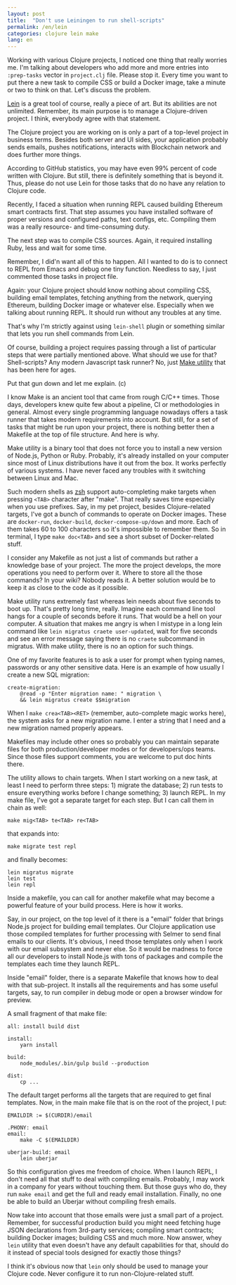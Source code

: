 ```yaml
---
layout: post
title:  "Don't use Leiningen to run shell-scripts"
permalink: /en/lein
categories: clojure lein make
lang: en
---
```


Working with various Clojure projects, I noticed one thing that really worries
me. I'm talking about developers who add more and more entries into
`:prep-tasks` vector in `project.clj` file. Please stop it. Every time you want
to put there a new task to compile CSS or build a Docker image, take a minute or
two to think on that. Let's discuss the problem.

[lein]:https://leiningen.org/

[Lein][lein] is a great tool of course, really a piece of art. But its abilities
are not unlimited. Remember, its main purpose is to manage a Clojure-driven
project. I think, everybody agree with that statement.

The Clojure project you are working on is only a part of a top-level project in
business terms. Besides both server and UI sides, your application probably
sends emails, pushes notifications, interacts with Blockchain network and does
further more things.

According to GitHub statistics, you may have even 99% percent of code written
with Clojure. But still, there is definitely something that is beyond it. Thus,
please do not use Lein for those tasks that do no have any relation to Clojure
code.

Recently, I faced a situation when running REPL caused building Ethereum smart
contracts first. That step assumes you have installed software of proper
versions and configured paths, text configs, etc. Compiling them was a really
resource- and time-consuming duty.

The next step was to compile CSS sources. Again, it required installing Ruby,
less and wait for some time.

Remember, I did'n want all of this to happen. All I wanted to do is to connect
to REPL from Emacs and debug one tiny function. Needless to say, I just
commented those tasks in project file.

Again: your Clojure project should know nothing about compiling CSS, building
email templates, fetching anything from the network, querying Ethereum, building
Docker image or whatever else. Especially when we talking about running REPL. It
should run without any troubles at any time.

That's why I'm strictly against using `lein-shell` plugin or something similar
that lets you run shell commands from Lein.

[make]:https://www.gnu.org/software/make/

Of course, building a project requires passing through a list of particular
steps that were partially mentioned above. What should we use for that?
Shell-scripts? Any modern Javascript task runner? No, just [Make utility][make]
that has been here for ages.

Put that gun down and let me explain. (c)

I know Make is an ancient tool that came from rough C/C++ times. Those days,
developers knew quite few about a pipeline, CI or methodologies in
general. Almost every single programming language nowadays offers a task runner
that takes modern requirements into account. But still, for a set of tasks that
might be run upon your project, there is nothing better then a Makefile at the
top of file structure. And here is why.

Make utility is a binary tool that does not force you to install a new version
of Node.js, Python or Ruby. Probably, it's already installed on your computer
since most of Linux distributions have it out from the box. It works perfectly
of various systems. I have never faced any troubles with it switching between
Linux and Mac.

[zsh]:https://en.wikipedia.org/wiki/Z_shell

Such modern shells as [zsh][zsh] support auto-completing make targets when
pressing `<TAB>` character after "make". That really saves time especially when
you use prefixes. Say, in my pet project, besides Clojure-related targets, I've
got a bunch of commands to operate on Docker images. These are `docker-run`,
`docker-build`, `docker-compose-up/down` and more. Each of them takes 60 to 100
characters so it's impossible to remember them. So in terminal, I type `make
doc<TAB>` and see a short subset of Docker-related stuff.

I consider any Makefile as not just a list of commands but rather a knowledge
base of your project. The more the project develops, the more operations you
need to perform over it. Where to store all the those commands? In your wiki?
Nobody reads it. A better solution would be to keep it as close to the code as
it possible.

Make utility runs extremely fast whereas lein needs about five seconds to boot
up. That's pretty long time, really. Imagine each command line tool hangs for a
couple of seconds before it runs. That would be a hell on your computer. A
situation that makes me angry is when I mistype in a long lein command like
`lein migratus craete user-updated`, wait for five seconds and see an error
message saying there is no `craete` subcommand in migratus. With make utility,
there is no an option for such things.

One of my favorite features is to ask a user for prompt when typing names,
passwords or any other sensitive data. Here is an example of how usually I
create a new SQL migration:

~~~shell
create-migration:
    @read -p "Enter migration name: " migration \
    && lein migratus create $$migration
~~~

When I `make crea<TAB><RET>` (remember, auto-complete magic works here), the
system asks for a new migration name. I enter a string that I need and a new
migration named properly appears.

Makefiles may include other ones so probably you can maintain separate files for
both production/developer modes or for developers/ops teams. Since those files
support comments, you are welcome to put doc hints there.

The utility allows to chain targets. When I start working on a new task, at
least I need to perform three steps: 1) migrate the database; 2) run tests to
ensure everything works before I change something; 3) launch REPL. In my make
file, I've got a separate target for each step. But I can call them in chain as
well:

~~~shell
make mig<TAB> te<TAB> re<TAB>
~~~

that expands into:

~~~shell
make migrate test repl
~~~

and finally becomes:

~~~shell
lein migratus migrate
lein test
lein repl
~~~

Inside a makefile, you can call for another makefile what may become a powerful
feature of your build process. Here is how it works.

Say, in our project, on the top level of it there is a "email" folder that
brings Node.js project for building email templates. Our Clojure application use
those compiled templates for further processing with Selmer to send final emails
to our clients. It's obvious, I need those templates only when I work with our
email subsystem and never else. So it would be madness to force all our
developers to install Node.js with tons of packages and compile the templates
each time they launch REPL.

Inside "email" folder, there is a separate Makefile that knows how to deal with
that sub-project. It installs all the requirements and has some useful targets,
say, to run compiler in debug mode or open a browser window for preview.

A small fragment of that make file:

~~~shell
all: install build dist

install:
	yarn install

build:
	node_modules/.bin/gulp build --production

dist:
    cp ...
~~~

The default target performs all the targets that are required to get final
templates. Now, in the main make file that is on the root of the project, I put:

~~~shell
EMAILDIR := $(CURDIR)/email

.PHONY: email
email:
    make -C $(EMAILDIR)

uberjar-build: email
    lein uberjar
~~~

So this configuration gives me freedom of choice. When I launch REPL, I don't
need all that stuff to deal with compiling emails. Probably, I may work in a
company for years without touching them. But those guys who do, they run `make
email` and get the full and ready email installation. Finally, no one be able to
build an Uberjar without compiling fresh emails.

Now take into account that those emails were just a small part of a
project. Remember, for successful production build you might need fetching huge
JSON declarations from 3rd-party services; compiling smart contracts; building
Docker images; building CSS and much more. Now answer, whey `lein` utility that
even doesn't have any default capabilities for that, should do it instead of
special tools designed for exactly those things?

I think it's obvious now that `lein` only should be used to manage your Clojure
code. Never configure it to run non-Clojure-related stuff.
